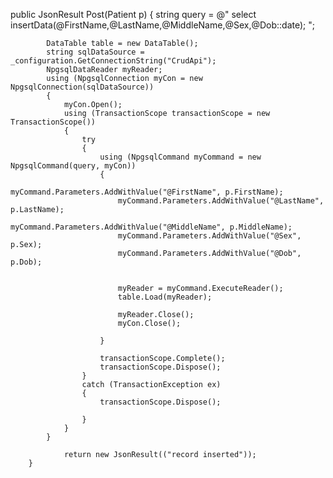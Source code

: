 public JsonResult Post(Patient p)
        {
            string query = @"
              select insertData(@FirstName,@LastName,@MiddleName,@Sex,@Dob::date);
            ";

            DataTable table = new DataTable();
            string sqlDataSource = _configuration.GetConnectionString("CrudApi");
            NpgsqlDataReader myReader;
            using (NpgsqlConnection myCon = new NpgsqlConnection(sqlDataSource))
            {
                myCon.Open();
                using (TransactionScope transactionScope = new TransactionScope())
                {
                    try
                    {
                        using (NpgsqlCommand myCommand = new NpgsqlCommand(query, myCon))
                        {
                            myCommand.Parameters.AddWithValue("@FirstName", p.FirstName);
                            myCommand.Parameters.AddWithValue("@LastName", p.LastName);
                            myCommand.Parameters.AddWithValue("@MiddleName", p.MiddleName);
                            myCommand.Parameters.AddWithValue("@Sex", p.Sex);
                            myCommand.Parameters.AddWithValue("@Dob", p.Dob);


                            myReader = myCommand.ExecuteReader();
                            table.Load(myReader);

                            myReader.Close();
                            myCon.Close();

                        }

                        transactionScope.Complete();
                        transactionScope.Dispose();
                    }
                    catch (TransactionException ex)
                    {
                        transactionScope.Dispose();

                    }
                }
            }
               
                return new JsonResult(("record inserted"));
        }
